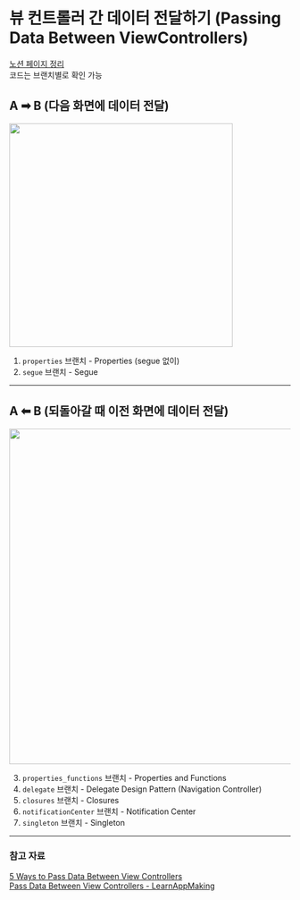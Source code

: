# 뷰 컨트롤러 간 데이터 전달하기 (Passing Data Between ViewControllers)

[노션 페이지 정리](https://www.notion.so/Passing-Data-Between-ViewControllers-1481d90cac88450382b7b151078c836b)
<br>
코드는 브랜치별로 확인 가능

## A ➡ B (다음 화면에 데이터 전달)
<img src="https://user-images.githubusercontent.com/52592748/126033978-7174f17f-d777-4c39-87fd-196773748eba.png" width="400"/>

1. `properties` 브랜치 - Properties (segue 없이)
2. `segue` 브랜치 - Segue

---

## A ⬅ B (되돌아갈 때 이전 화면에 데이터 전달)
<img src="https://user-images.githubusercontent.com/52592748/126033986-68e97da4-b951-4b3a-b12f-0930aee510aa.png" width="600"/>

3. `properties_functions` 브랜치 - Properties and Functions
4. `delegate` 브랜치 - Delegate Design Pattern (Navigation Controller)
5. `closures` 브랜치 - Closures
6. `notificationCenter` 브랜치 - Notification Center
7. `singleton` 브랜치 - Singleton

---
### 참고 자료
[5 Ways to Pass Data Between View Controllers](https://betterprogramming.pub/5-ways-to-pass-data-between-view-controllers-18acb467f5ec)<br>
[Pass Data Between View Controllers - LearnAppMaking](https://learnappmaking.com/pass-data-between-view-controllers-swift-how-to/#back-delegation)
